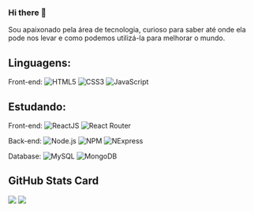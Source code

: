 ### Hi there 👋

Sou apaixonado pela área de tecnologia, curioso para saber até onde ela pode nos levar e como podemos utilizá-la para melhorar o mundo.

<!--
**LuisFsJr/LuisFsJr** is a ✨ _special_ ✨ repository because its `README.md` (this file) appears on your GitHub profile.

Here are some ideas to get you started:

- 🔭 I’m currently working on ...
- 🌱 I’m currently learning ...
- 👯 I’m looking to collaborate on ...
- 🤔 I’m looking for help with ...
- 💬 Ask me about ...
- 📫 How to reach me: ...
- 😄 Pronouns: ...
- ⚡ Fun fact: ...
-->

## Linguagens:

<!--div style="display: inline_block"><br>
  <img align="center" alt="Rafa-HTML" height="30" width="40" src="https://raw.githubusercontent.com/devicons/devicon/master/icons/html5/html5-original.svg">
  <img align="center" alt="Rafa-CSS" height="30" width="40" src="https://raw.githubusercontent.com/devicons/devicon/master/icons/css3/css3-original.svg">
  <img align="center" alt="Rafa-Js" height="30" width="40" src="https://raw.githubusercontent.com/devicons/devicon/master/icons/javascript/javascript-plain.svg">
  <!--img align="center" alt="Rafa-Ts" height="30" width="40" src="https://raw.githubusercontent.com/devicons/devicon/master/icons/typescript/typescript-plain.svg"-->
  <!--img align="center" alt="Logo React" height="30" width="40" src="https://raw.githubusercontent.com/devicons/devicon/master/icons/react/react-original.svg">
  <img align="center" alt="Logo Python" height="30" width="40" src="https://raw.githubusercontent.com/devicons/devicon/master/icons/python/python-original.svg">
  <img align="center" alt="Logo NodeJS" height="30" width="40" src="https://raw.githubusercontent.com/devicons/devicon/master/icons/nodejs/nodejs-original.svg">
  <img align="center" alt="Logo NodeJS" height="30" width="40" src="https://raw.githubusercontent.com/devicons/devicon/master/icons/express/express-original.svg">

  <img align="right" alt="Garota programadora comprimentando você" height="150" style="border-radius:50px;" src="https://res.cloudinary.com/practicaldev/image/fetch/s--2bZIjPGC--/c_limit%2Cf_auto%2Cfl_progressive%2Cq_66%2Cw_880/https://dev-to-uploads.s3.amazonaws.com/i/d4tvukbt5mra37cvwklk.gif">
</div>
<br-->

Front-end:
![HTML5](https://img.shields.io/badge/-HTML5-E34F26?logo=HTML5&logoColor=white&style=flat)
![CSS3](https://img.shields.io/badge/-CSS3-1572B6?logo=CSS3&logoColor=white&style=flat)
![JavaScript](https://img.shields.io/badge/-JavaScript-F7DF1E?logo=JavaScript&logoColor=black&style=flat)




## Estudando:

Front-end:
![ReactJS](https://img.shields.io/badge/-ReactJS-61DAFB?logo=React&logoColor=white&style=flat)
![React Router](https://img.shields.io/badge/-React%20Router-CA4245?logo=ReactRouter&logoColor=white&style=flat)


Back-end:
![Node.js](https://img.shields.io/badge/-Node.js-339933?logo=Node.js&logoColor=white&style=flat)
![NPM](https://img.shields.io/badge/-NPM-CB3837?logo=npm&logoColor=white&style=flat)
![NExpress](https://img.shields.io/badge/-Express-000000?logo=Express&logoColor=white&style=flat)


Database:
![MySQL](https://img.shields.io/badge/-MySQL-4479A1?logo=MySQL&logoColor=white&style=flat)
![MongoDB](https://img.shields.io/badge/-MongoDB-47A248?logo=MongoDB&logoColor=white&style=flat)
## GitHub Stats Card

<div>
  <img src="https://github-readme-stats.vercel.app/api?username=LuisFsJr&show_icons=true&theme=cobalt" />
  <img src="https://github-readme-stats.vercel.app/api/top-langs/?username=LuisFsJr&layout=compact&theme=cobalt&langs_count=8&hide=ruby,objective-c,starlark,java" />
</div>
